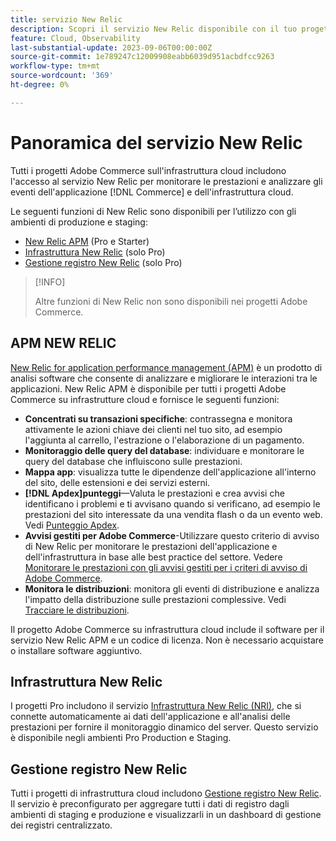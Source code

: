 ```yaml
---
title: servizio New Relic
description: Scopri il servizio New Relic disponibile con il tuo progetto di infrastruttura cloud Adobe Commerce on.
feature: Cloud, Observability
last-substantial-update: 2023-09-06T00:00:00Z
source-git-commit: 1e789247c12009908eabb6039d951acbdfcc9263
workflow-type: tm+mt
source-wordcount: '369'
ht-degree: 0%

---
```


# Panoramica del servizio New Relic

Tutti i progetti Adobe Commerce sull&#39;infrastruttura cloud includono l&#39;accesso al servizio New Relic per monitorare le prestazioni e analizzare gli eventi dell&#39;applicazione [!DNL Commerce] e dell&#39;infrastruttura cloud.

Le seguenti funzioni di New Relic sono disponibili per l’utilizzo con gli ambienti di produzione e staging:

- [New Relic APM](#new-relic-apm) (Pro e Starter)
- [Infrastruttura New Relic](#new-relic-infrastructure) (solo Pro)
- [Gestione registro New Relic](#new-relic-log-management) (solo Pro)

>[!INFO]
>
>Altre funzioni di New Relic non sono disponibili nei progetti Adobe Commerce.

## APM NEW RELIC

[New Relic for application performance management (APM)](https://docs.newrelic.com/introduction-apm/) è un prodotto di analisi software che consente di analizzare e migliorare le interazioni tra le applicazioni. New Relic APM è disponibile per tutti i progetti Adobe Commerce su infrastrutture cloud e fornisce le seguenti funzioni:

- **Concentrati su transazioni specifiche**: contrassegna e monitora attivamente le azioni chiave dei clienti nel tuo sito, ad esempio l&#39;aggiunta al carrello, l&#39;estrazione o l&#39;elaborazione di un pagamento.
- **Monitoraggio delle query del database**: individuare e monitorare le query del database che influiscono sulle prestazioni.
- **Mappa app**: visualizza tutte le dipendenze dell&#39;applicazione all&#39;interno del sito, delle estensioni e dei servizi esterni.
- **[!DNL Apdex]punteggi**—Valuta le prestazioni e crea avvisi che identificano i problemi e ti avvisano quando si verificano, ad esempio le prestazioni del sito interessate da una vendita flash o da un evento web. Vedi [Punteggio Apdex](https://docs.newrelic.com/docs/apm/new-relic-apm/apdex/apdex-measure-user-satisfaction/).
- **Avvisi gestiti per Adobe Commerce**-Utilizzare questo criterio di avviso di New Relic per monitorare le prestazioni dell&#39;applicazione e dell&#39;infrastruttura in base alle best practice del settore. Vedere [Monitorare le prestazioni con gli avvisi gestiti per i criteri di avviso di Adobe Commerce](investigate-performance.md/#monitor-performance-with-managed-alerts).
- **Monitora le distribuzioni**: monitora gli eventi di distribuzione e analizza l&#39;impatto della distribuzione sulle prestazioni complessive. Vedi [Tracciare le distribuzioni](track-deployments.md).

Il progetto Adobe Commerce su infrastruttura cloud include il software per il servizio New Relic APM e un codice di licenza. Non è necessario acquistare o installare software aggiuntivo.

## Infrastruttura New Relic

I progetti Pro includono il servizio [Infrastruttura New Relic (NRI)](https://docs.newrelic.com/docs/infrastructure/infrastructure-monitoring/get-started/get-started-infrastructure-monitoring/), che si connette automaticamente ai dati dell&#39;applicazione e all&#39;analisi delle prestazioni per fornire il monitoraggio dinamico del server. Questo servizio è disponibile negli ambienti Pro Production e Staging.

## Gestione registro New Relic

Tutti i progetti di infrastruttura cloud includono [Gestione registro New Relic](log-management.md). Il servizio è preconfigurato per aggregare tutti i dati di registro dagli ambienti di staging e produzione e visualizzarli in un dashboard di gestione dei registri centralizzato.
